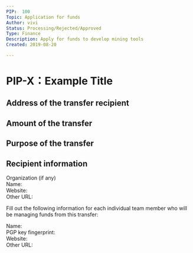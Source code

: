 ```yaml
---
PIP:  100
Topic: Application for funds 
Author: vivi 
Status: Processing/Rejected/Approved 
Type: Finance
Description: Apply for funds to develop mining tools
Created: 2019-08-20

---
```


# PIP-X：Example Title

## Address of the transfer recipient

## Amount of the transfer

## Purpose of the transfer

## Recipient information

Organization (if any)  
Name:  
Website:  
Other URL:  

Fill out the following information for each individual team member who will be managing funds from this transfer:

Name:  
PGP key fingerprint:  
Website:  
Other URL:    

